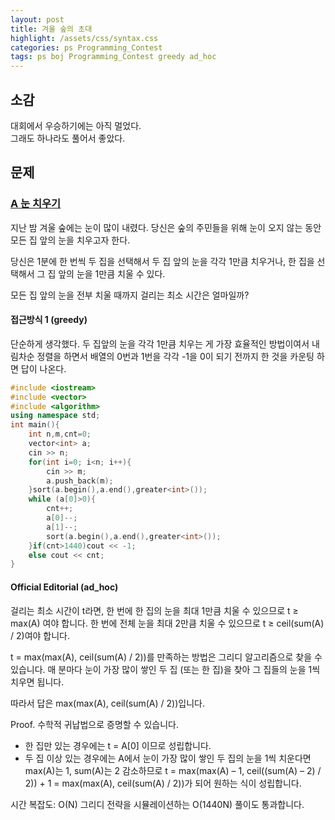```yaml
---
layout: post
title: 겨울 숲의 초대
highlight: /assets/css/syntax.css
categories: ps Programming_Contest
tags: ps boj Programming_Contest greedy ad_hoc
---
```

## 소감
대회에서 우승하기에는 아직 멀었다.  
그래도 하나라도 풀어서 좋았다.

## 문제
### [A 눈 치우기](https://www.acmicpc.net/problem/26215)
지난 밤 겨울 숲에는 눈이 많이 내렸다. 당신은 숲의 주민들을 위해 눈이 오지 않는 동안 모든 집 앞의 눈을 치우고자 한다.

당신은 1분에 한 번씩 두 집을 선택해서 두 집 앞의 눈을 각각 1만큼 치우거나, 한 집을 선택해서 그 집 앞의 눈을 1만큼 치울 수 있다.

모든 집 앞의 눈을 전부 치울 때까지 걸리는 최소 시간은 얼마일까?

#### 접근방식 1 (greedy)
단순하게 생각했다.
두 집앞의 눈을 각각 1만큼 치우는 게 가장 효율적인 방법이여서 내림차순 정렬을 하면서 배열의 0번과 1번을 각각 -1을 0이 되기 전까지 한 것을 카운팅 하면 답이 나온다.
```cpp
#include <iostream>
#include <vector>
#include <algorithm>
using namespace std;
int main(){
    int n,m,cnt=0;
    vector<int> a;
    cin >> n;
    for(int i=0; i<n; i++){
        cin >> m;
        a.push_back(m);
    }sort(a.begin(),a.end(),greater<int>());
    while (a[0]>0){
        cnt++;
        a[0]--;
        a[1]--;
        sort(a.begin(),a.end(),greater<int>());
    }if(cnt>1440)cout << -1;
    else cout << cnt;
}
```
#### Official Editorial (ad_hoc)
걸리는 최소 시간이 t라면,
한 번에 한 집의 눈을 최대 1만큼 치울 수 있으므로 t ≥ max(A) 여야 합니다.
한 번에 전체 눈을 최대 2만큼 치울 수 있으므로 t ≥ ceil(sum(A) / 2)여야 합니다.

t = max(max(A), ceil(sum(A) / 2))를 만족하는 방법은 그리디 알고리즘으로 찾을 수 있습니다.
매 분마다 눈이 가장 많이 쌓인 두 집 (또는 한 집)을 찾아 그 집들의 눈을 1씩 치우면 됩니다.

따라서 답은 max(max(A), ceil(sum(A) / 2))입니다.

Proof. 수학적 귀납법으로 증명할 수 있습니다.
- 한 집만 있는 경우에는 t = A[0] 이므로 성립합니다.
- 두 집 이상 있는 경우에는 A에서 눈이 가장 많이 쌓인 두 집의 눈을 1씩 치운다면 max(A)는 1, sum(A)는 2 감소하므로 t = max(max(A) – 1, ceil((sum(A) – 2) / 2)) + 1 = max(max(A), ceil(sum(A) / 2))가 되어 원하는 식이 성립합니다.

시간 복잡도: O(N)
그리디 전략을 시뮬레이션하는 O(1440N) 풀이도 통과합니다.